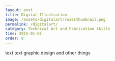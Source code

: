 ```yaml
---
layout: post
title: Digital Illustration
image: /assets/digitalart/rosesthumbnail.png
permalink: /digitalart/
category: Technical Art and Fabrication Skills
time: 2015-01-01
order: 8
---
```


text text graphic design and other things 